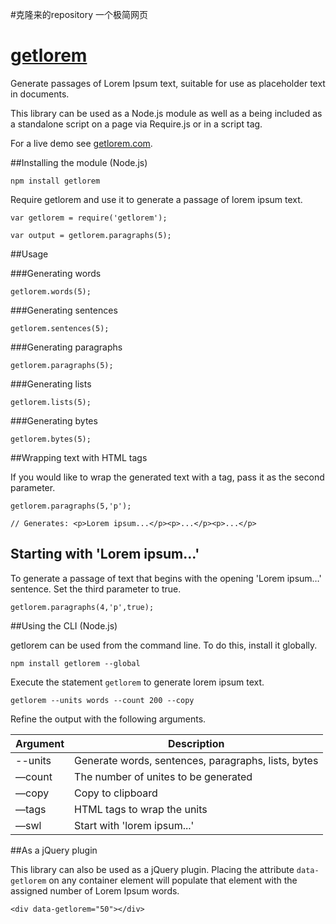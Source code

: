 #克隆来的repository 一个极简网页
# [getlorem](https://getlorem.com)

Generate passages of Lorem Ipsum text, suitable for use as placeholder text in documents.

This library can be used as a Node.js module as well as a being included as a standalone script on a page via Require.js or in a script tag.

For a live demo see [getlorem.com](https://getlorem.com).

##Installing the module (Node.js)

```
npm install getlorem
```

Require getlorem and use it to generate a passage of lorem ipsum text.

```
var getlorem = require('getlorem');

var output = getlorem.paragraphs(5);
```



##Usage

###Generating words

```
getlorem.words(5);
```

###Generating sentences

```
getlorem.sentences(5);
```

###Generating paragraphs

```
getlorem.paragraphs(5);
```

###Generating lists

```
getlorem.lists(5);
```

###Generating bytes

```
getlorem.bytes(5);
```



##Wrapping text with HTML tags

If you would like to wrap the generated text with a tag, pass it as the second parameter.

```
getlorem.paragraphs(5,'p');

// Generates: <p>Lorem ipsum...</p><p>...</p><p>...</p>
```



## Starting with 'Lorem ipsum...'

To generate a passage of text that begins with the opening 'Lorem ipsum…' sentence. Set the third parameter to true.

```
getlorem.paragraphs(4,'p',true);
```



##Using the CLI (Node.js)

getlorem can be used from the command line. To do this, install it globally.

```
npm install getlorem --global
```

Execute the statement `getlorem` to generate lorem ipsum  text.

```
getlorem --units words --count 200 --copy
```

Refine the output with the following arguments.

| Argument | Description                              |
| -------- | ---------------------------------------- |
| --units  | Generate words, sentences, paragraphs, lists, bytes |
| —count   | The number of unites to be generated     |
| —copy    | Copy to clipboard                        |
| —tags    | HTML tags to wrap the units              |
| —swl     | Start with 'lorem ipsum...'              |


##As a jQuery plugin

This library can also be used as a jQuery plugin. Placing the attribute `data-getlorem` on any container element will populate that element with the assigned number of Lorem Ipsum words.

```
<div data-getlorem="50"></div>
```
